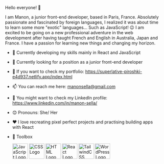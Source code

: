Hello everyone! 👋

I am Manon, a junior front-end developer, based in Paris, France.
Absolutely passionate and fascinated by foreign languages, I realized it was about time to learn some more "exotic" languages… Such as JavaScript! 😉 
I am excited to be going on a new professional adventure in the web development after having taught French and English in Australia, Japan and France.
I have a passion for learning new things and changing my horizon. 



* 🌱 Currently developing my skills mainly in React and JavaScript
* 💼 Currently looking for a position as a junior front-end developer
* 📁 If you want to check my portfolio: https://superlative-piroshki-e4d937.netlify.app/index.html
* 📫 You can reach me here: manonsella@gmail.com
* 🔖 You might want to check my LinkedIn profile: https://www.linkedin.com/in/manon-sella/  
* 😊 Pronouns: She/ Her
* ❤️ I love recreating pixel perfect projects and practising building apps with React

* 💼 Toolbox

  <img src="https://cdn.worldvectorlogo.com/logos/logo-javascript.svg" alt="JavaScript Logo" width="50" height="50"/> <img src="https://cdn.worldvectorlogo.com/logos/css-3.svg" alt="CSS Logo" width="50" height="50"/> <img src="https://cdn.worldvectorlogo.com/logos/html-1.svg" alt="HTML Logo" width="50" height="50"/> <img src="https://cdn.worldvectorlogo.com/logos/react-2.svg" alt="React Logo" width="50" height="50"/> <img scr="https://cdn.worldvectorlogo.com/logos/tailwind-css-2.svg" alt="TailwindCSS Logo" width="50" height="50"/> <img src="https://cdn.worldvectorlogo.com/logos/wordpress-icon-1.svg" alt="WordPress Logo" width="50" height="50"/> 
  









